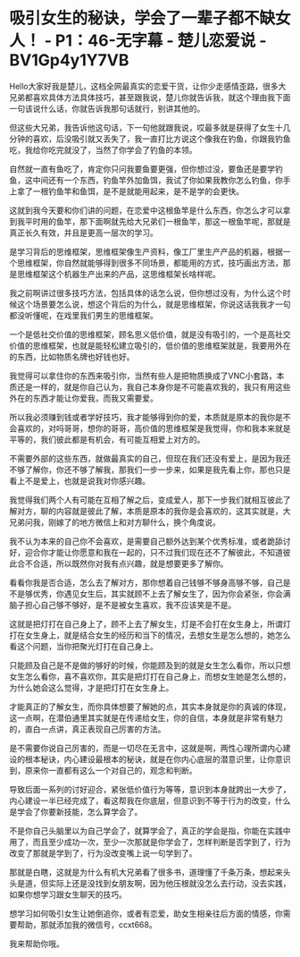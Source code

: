 # 吸引女生的秘诀，学会了一辈子都不缺女人！ - P1：46-无字幕 - 楚儿恋爱说 - BV1Gp4y1Y7VB

Hello大家好我是楚儿，这档全网最真实的恋爱干货，让你少走感情歪路，很多大兄弟都喜欢具体方法具体技巧，甚至跟我说，楚儿你就告诉我，就这个理由我下面一句该说什么话，你就告诉我那句话就行，别讲其他的。

但这些大兄弟，我告诉他这句话，下一句他就跟我说，哎最多就是获得了女生十几分钟的喜欢，后没吸引就又丢失了，我一直打比方说这个像我在钓鱼，你跟我钓鱼吃，我给你吃完就没了，当然了你学会了钓鱼的本领。

自然就一直有鱼吃了，肯定你只问我要鱼要更强，但你想过没，要鱼还是要学钓鱼，这中间还有一个东西，钓鱼竿外加鱼饵，我试了你如果我教你怎么钓鱼，你手上拿了一根钓鱼竿和鱼饵，是不是就能用起来，是不是学的会更快。

这就到我今天要和你们讲的问题，在恋爱中这根鱼竿是什么东西，你怎么才可以拿到我平时用的鱼竿，那下面啊就先给大兄弟们一根鱼竿，那这一根鱼竿呢，那就是真正长久有效，并且是更高一层次的学习。

是学习背后的思维框架，思维框架像生产资料，像工厂里生产产品的机器，根据一个思维框架，你自然就能够得到很多不同场景，都能用的方式，技巧画出方法，那是思维框架这个机器生产出来的产品，这思维框架长啥样呢。

我之前啊讲过很多技巧方法，包括具体的话怎么说，但你想过没有，为什么这个时候这个场景要怎么说，想这个背后的为什么，就是思维框架，你说这话我我才一句都没听懂呢，在戏里我们男生的思维框架。

一个是低社交价值的思维框架，顾名思义低价值，就是没有吸引的，一个是高社交价值的思维框架，也就是能轻松建立吸引的，低价值的思维框架就是，我要用外在的东西，比如物质名牌也好钱也好。

我觉得可以拿住你的东西来吸引你，当然有些人是把物质换成了VNC小套路，本质还是一样的，就是你自己认为，我自己本身你是不可能喜欢我的，我只有用这些外在的东西才能让你爱我，而我又需要爱。

所以我必须赚到钱或者学好技巧，我才能够得到你的爱，本质就是原本的我你是不会喜欢的，对吗哥哥，想你的哥哥，高价值的思维框架是我觉得，你和我本来就是平等的，我们彼此都是有机会，有可能互相爱上对方的。

不需要外部的这些东西，就做最真实的自己，但现在我们还没有爱上，是因为我还不够了解你，你还不够了解我，那我们一步一步来，如果是我先看上你，那也只是看上不是爱上，也就是说我对你感兴趣。

我觉得我们两个人有可能在互相了解之后，变成爱人，那下一步我们就相互彼此了解对方，聊的内容就是彼此了解，本质是原本的我你是会喜欢的，这其实就是，大兄弟问我，刚嫁了的地方微信上和对方聊什么，换个角度说。

我不认为本来的自己你不会喜欢，是需要自己额外达到某个优秀标准，或者跪舔讨好，迎合你才能让你愿意和我在一起的，只不过我们现在还不了解彼此，不知道彼此合不合适，所以既然你对我有点兴趣，就是想要更多了解你。

看看你我是否合适，怎么去了解对方，那你想着自己钱够不够身高够不够，自己是不是够优秀，你遇见女生后，其实就顾不上去了解女生了，因为你会紧张，你会满脑子担心自己够不够好，是不是被女生喜欢，我不应该笑是不是。

这就是把灯打在自己身上了，顾不上去了解女生，灯是不会打在女生身上，所谓灯打在女生身上，就是结合女生的经历和当下的情况，去想女生是怎么想的，她怎么看这个问题，当你把聚光灯打在自己身上。

只能顾及自己是不是做的够好的时候，你能顾及到的就是女生怎么看你，所以只想女生怎么看你，喜不喜欢你，其实是把灯打在自己身上，而想女生她是怎么想的，为什么她会这么觉得，才是把灯打在女生身上。

才能真正的了解女生，而你具体想要了解她的点，其实本身就是你的真诚的体现，这一点啊，在潜伯通里其实就是在传递给女生，你的自信，本身就是非常有魅力的，直白一点讲，真正表现自己厉害的方法。

是不需要你说自己厉害的，而是一切尽在无言中，这就是啊，两性心理所谓内心建设的根本秘诀，内心建设最根本的秘诀，就是在你内心底层的潜意识里，让你意识到，原来你一直都有这么一个对自己的，观念和判断。

导致后面一系列的讨好迎合，紧张低价值行为等等，意识到本身就跨出一大步了，内心建设一半已经完成了，看这帮我在你底层，但意识到不等于行为的改变，什么是学会了你要新技能，怎么算学会了。

不是你自己头脑里以为自己学会了，就算学会了，真正的学会是指，你能在实践中用了，而且至少成功一次，至少一次那就是你学会了，怎样判断是否学到了，行为改变了那就是学到了，行为没改变嘴上说一句学到了。

那就是白瞎，这就是为什么有机大兄弟看了很多书，道理懂了千条万条，想起来头头是道，但实际上还是没找到女朋友啊，因为他压根就没怎么去行动，没去实践，如果你想学习跟女生聊天的技巧。

想学习如何吸引女生让她倒追你，或者有恋爱，助女生相亲往后方面的情感，你需要帮助，那就添加我的微信号，ccxt668。

我来帮助你哦。